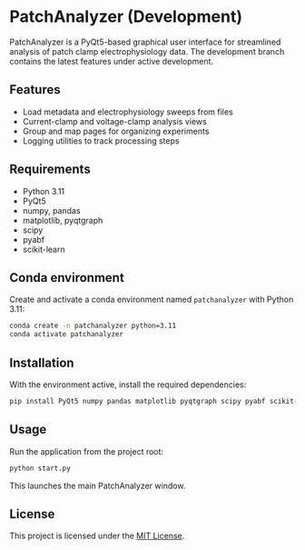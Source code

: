 # PatchAnalyzer (Development)

PatchAnalyzer is a PyQt5-based graphical user interface for streamlined analysis of patch clamp electrophysiology data.
The development branch contains the latest features under active development.

## Features
- Load metadata and electrophysiology sweeps from files
- Current-clamp and voltage-clamp analysis views
- Group and map pages for organizing experiments
- Logging utilities to track processing steps

## Requirements
- Python 3.11
- PyQt5
- numpy, pandas
- matplotlib, pyqtgraph
- scipy
- pyabf
- scikit-learn
## Conda environment
Create and activate a conda environment named `patchanalyzer` with Python 3.11:

```bash
conda create -n patchanalyzer python=3.11
conda activate patchanalyzer
```

## Installation
With the environment active, install the required dependencies:

```bash
pip install PyQt5 numpy pandas matplotlib pyqtgraph scipy pyabf scikit-learn
```

## Usage
Run the application from the project root:

```bash
python start.py
```

This launches the main PatchAnalyzer window.

## License
This project is licensed under the [MIT License](LICENSE).